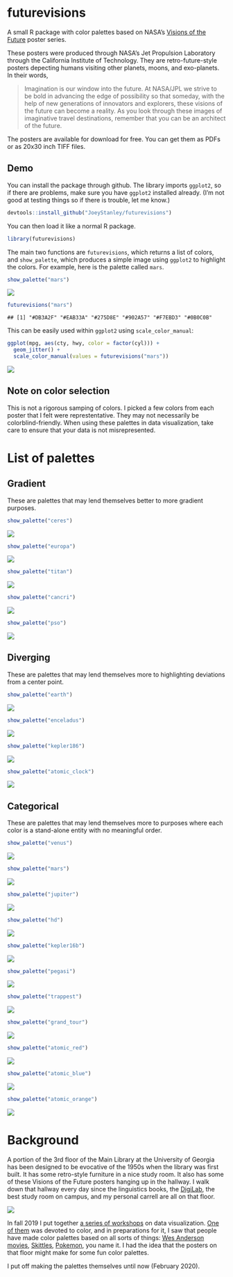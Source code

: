 
# futurevisions

A small R package with color palettes based on NASA’s [Visions of the
Future](https://www.jpl.nasa.gov/visions-of-the-future/) poster series.

These posters were produced through NASA’s Jet Propulsion Laboratory
through the California Institute of Technology. They are
retro-future-style posters depecting humans visiting other planets,
moons, and exo-planets. In their words,

> Imagination is our window into the future. At NASA/JPL we strive to be
> bold in advancing the edge of possibility so that someday, with the
> help of new generations of innovators and explorers, these visions of
> the future can become a reality. As you look through these images of
> imaginative travel destinations, remember that you can be an architect
> of the future.

The posters are available for download for free. You can get them as
PDFs or as 20x30 inch TIFF files.

## Demo

You can install the package through github. The library imports
`ggplot2`, so if there are problems, make sure you have `ggplot2`
installed already. (I’m not good at testing things so if there is
trouble, let me know.)

``` r
devtools::install_github("JoeyStanley/futurevisions")
```

You can then load it like a normal R package.

``` r
library(futurevisions)
```

The main two functions are `futurevisions`, which returns a list of
colors, and `show_palette`, which produces a simple image using
`ggplot2` to highlight the colors. For example, here is the palette
called `mars`.

``` r
show_palette("mars")
```

![](README_files/figure-gfm/unnamed-chunk-4-1.png)<!-- -->

``` r
futurevisions("mars")
```

    ## [1] "#DB3A2F" "#EAB33A" "#275D8E" "#902A57" "#F7EBD3" "#0B0C0B"

This can be easily used within `ggplot2` using `scale_color_manual`:

``` r
ggplot(mpg, aes(cty, hwy, color = factor(cyl))) +
  geom_jitter() +
  scale_color_manual(values = futurevisions("mars"))
```

![](README_files/figure-gfm/unnamed-chunk-5-1.png)<!-- -->

## Note on color selection

This is not a rigorous samping of colors. I picked a few colors from
each poster that I felt were represtentative. They may not necessarily
be colorblind-friendly. When using these palettes in data visualization,
take care to ensure that your data is not misrepresented.

# List of palettes

## Gradient

These are palettes that may lend themselves better to more gradient
purposes.

``` r
show_palette("ceres")
```

![](README_files/figure-gfm/unnamed-chunk-6-1.png)<!-- -->

``` r
show_palette("europa")
```

![](README_files/figure-gfm/unnamed-chunk-6-2.png)<!-- -->

``` r
show_palette("titan")
```

![](README_files/figure-gfm/unnamed-chunk-6-3.png)<!-- -->

``` r
show_palette("cancri")
```

![](README_files/figure-gfm/unnamed-chunk-6-4.png)<!-- -->

``` r
show_palette("pso")
```

![](README_files/figure-gfm/unnamed-chunk-6-5.png)<!-- -->

## Diverging

These are palettes that may lend themselves more to highlighting
deviations from a center point.

``` r
show_palette("earth")
```

![](README_files/figure-gfm/unnamed-chunk-7-1.png)<!-- -->

``` r
show_palette("enceladus")
```

![](README_files/figure-gfm/unnamed-chunk-7-2.png)<!-- -->

``` r
show_palette("kepler186")
```

![](README_files/figure-gfm/unnamed-chunk-7-3.png)<!-- -->

``` r
show_palette("atomic_clock")
```

![](README_files/figure-gfm/unnamed-chunk-7-4.png)<!-- -->

## Categorical

These are palettes that may lend themselves more to purposes where each
color is a stand-alone entity with no meaningful order.

``` r
show_palette("venus")
```

![](README_files/figure-gfm/unnamed-chunk-8-1.png)<!-- -->

``` r
show_palette("mars")
```

![](README_files/figure-gfm/unnamed-chunk-8-2.png)<!-- -->

``` r
show_palette("jupiter")
```

![](README_files/figure-gfm/unnamed-chunk-8-3.png)<!-- -->

``` r
show_palette("hd")
```

![](README_files/figure-gfm/unnamed-chunk-8-4.png)<!-- -->

``` r
show_palette("kepler16b")
```

![](README_files/figure-gfm/unnamed-chunk-8-5.png)<!-- -->

``` r
show_palette("pegasi")
```

![](README_files/figure-gfm/unnamed-chunk-8-6.png)<!-- -->

``` r
show_palette("trappest")
```

![](README_files/figure-gfm/unnamed-chunk-8-7.png)<!-- -->

``` r
show_palette("grand_tour")
```

![](README_files/figure-gfm/unnamed-chunk-8-8.png)<!-- -->

``` r
show_palette("atomic_red")
```

![](README_files/figure-gfm/unnamed-chunk-8-9.png)<!-- -->

``` r
show_palette("atomic_blue")
```

![](README_files/figure-gfm/unnamed-chunk-8-10.png)<!-- -->

``` r
show_palette("atomic_orange")
```

![](README_files/figure-gfm/unnamed-chunk-8-11.png)<!-- -->

# Background

A portion of the 3rd floor of the Main Library at the University of
Georgia has been designed to be evocative of the 1950s when the library
was first built. It has some retro-style furniture in a nice study room.
It also has some of these Visions of the Future posters hanging up in
the hallway. I walk down that hallway every day since the linguistics
books, the [DigiLab](https://digi.uga.edu), the best study room on
campus, and my personal carrell are all on that floor.

![](third_floor.JPG)

In fall 2019 I put together [a series of
workshops](http://joeystanley.com/pages/dataviz) on data visualization.
[One of them](http://joeystanley.com/downloads/191023-color.pdf) was
devoted to color, and in preparations for it, I saw that people have
made color palettes based on all sorts of things: [Wes Anderson
movies](https://www.designcontest.com/blog/inspiration-gallery-wes-anderson-color-palettes/),
[Skittles](http://alyssafrazee.com/2014/03/06/RSkittleBrewer.html),
[Pokemon](http://pokepalettes.com), you name it. I had the idea that the
posters on that floor might make for some fun color palettes.

I put off making the palettes themselves until now (February 2020).
